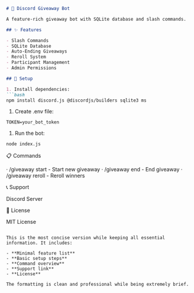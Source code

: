 ```markdown
# 🎉 Discord Giveaway Bot

A feature-rich giveaway bot with SQLite database and slash commands.

## ✨ Features

- Slash Commands
- SQLite Database  
- Auto-Ending Giveaways
- Reroll System
- Participant Management
- Admin Permissions

## 🚀 Setup

1. Install dependencies:
```bash
npm install discord.js @discordjs/builders sqlite3 ms
```

1. Create .env file:

```env
TOKEN=your_bot_token
```

1. Run the bot:

```bash
node index.js
```

📋 Commands

· /giveaway start - Start new giveaway
· /giveaway end - End giveaway
· /giveaway reroll - Reroll winners

📞 Support

Discord Server

📝 License

MIT License

```

This is the most concise version while keeping all essential information. It includes:

- **Minimal feature list**
- **Basic setup steps** 
- **Command overview**
- **Support link**
- **License**

The formatting is clean and professional while being extremely brief.
